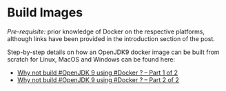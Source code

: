 # Build Images

*Pre-requisite:* prior knowledge of Docker on the respective platforms, although links have been provided in the introduction section of the post.

Step-by-step details on how an OpenJDK9 docker image can be built from scratch for Linux, MacOS and Windows can be found here:

- [Why not build #OpenJDK 9 using #Docker ? – Part 1 of 2](https://neomatrix369.wordpress.com/2015/06/04/why-not-build-openjdk-9-using-docker/)
- [Why not build #OpenJDK 9 using #Docker ? – Part 2 of 2](https://neomatrix369.wordpress.com/2015/06/06/why-not-build-openjdk-9-using-docker-part-2-of-2/)

